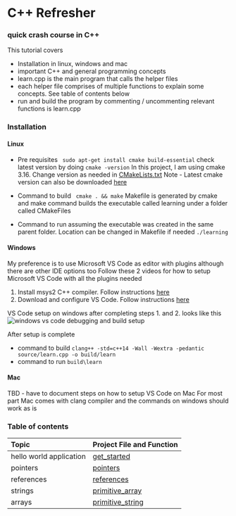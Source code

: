 # C++ Refresher
### quick crash course in C++ 
This tutorial covers
- Installation in linux, windows and mac
- important C++ and general programming concepts
- learn.cpp is the main program that calls the helper files
- each helper file comprises of multiple functions to explain some concepts. See table of contents below
- run and build the program by commenting / uncommenting relevant functions is learn.cpp

### Installation

#### Linux
- Pre requisites
``` sudo apt-get install cmake build-essential```
check latest version by doing ```cmake -version```
In this project, I am using cmake 3.16. Change version as needed in [CMakeLists.txt](CMakeLists.txt)
Note - Latest cmake version can also be downloaded [here](https://cmake.org/download/)

- Command to build
`` cmake . && make``
Makefile is generated by cmake and make command builds the executable called learning under a folder called CMakeFiles

- Command to run assuming the executable was created in the same parent folder. Location can be changed in Makefile if needed
``./learning``

#### Windows
My preference is to use Microsoft VS Code as editor with plugins although there are other IDE options too
Follow these 2 videos for how to setup Microsoft VS Code with all the plugins needed
1. Install msys2 C++ compiler. Follow instructions [here](https://www.youtube.com/watch?v=uyDBoogrHww)
2. Download and configure VS Code. Follow instructions [here](https://www.youtube.com/watch?v=C6yxoXFLOAs)

VS Code setup on windows after completing steps 1. and 2. looks like this
![windows vs code debugging and build setup](images/windows%20VSCode%20with%20debugger.png)

After setup is complete
- command to build
```clang++ -std=c++14 -Wall -Wextra -pedantic source/learn.cpp -o build/learn ```
- command to run
```build\learn```

#### Mac
TBD - have to document steps on how to setup VS Code on Mac
For most part Mac comes with clang compiler and the commands on windows should work as is

### Table of contents

|  Topic  |  Project File and Function
|:------------------|:-----------------
hello world application|[get_started](source/basics_1.h)
pointers|[pointers](source/basics_2.h)
references|[references](source/basics_2.h)
strings|[primitive_array](source/basics_2.h)
arrays|[primitive_string](source/basics_2.h)
